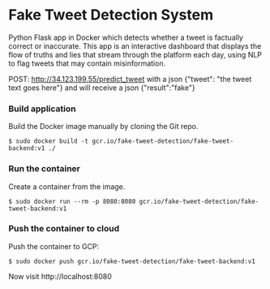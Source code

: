 # Fake Tweet Detection System
Python Flask app in Docker which detects whether a tweet is factually correct or inaccurate. This app is an interactive dashboard that displays the flow of truths and lies that stream through the platform each day, using NLP to flag tweets that may contain misinformation.

POST: http://34.123.199.55/predict_tweet with a json {"tweet": "the tweet text goes here"} and will receive a json {"result":"fake"}

### Build application
Build the Docker image manually by cloning the Git repo.
```
$ sudo docker build -t gcr.io/fake-tweet-detection/fake-tweet-backend:v1 ./
```


### Run the container
Create a container from the image.
```
$ sudo docker run --rm -p 8080:8080 gcr.io/fake-tweet-detection/fake-tweet-backend:v1
```

### Push the container to cloud
Push the container to GCP:
```
$ sudo docker push gcr.io/fake-tweet-detection/fake-tweet-backend:v1
```

Now visit http://localhost:8080
